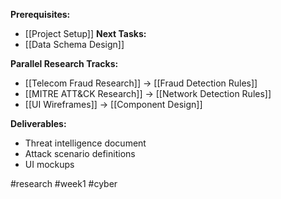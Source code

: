 **Prerequisites:** 
- [[Project Setup]] **Next Tasks:** 
- [[Data Schema Design]] 

**Parallel Research Tracks:** 
- [[Telecom Fraud Research]] → [[Fraud Detection Rules]] 
- [[MITRE ATT&CK Research]] → [[Network Detection Rules]] 
- [[UI Wireframes]] → [[Component Design]] 

**Deliverables:** 
- Threat intelligence document 
- Attack scenario definitions 
- UI mockups 

#research #week1 #cyber